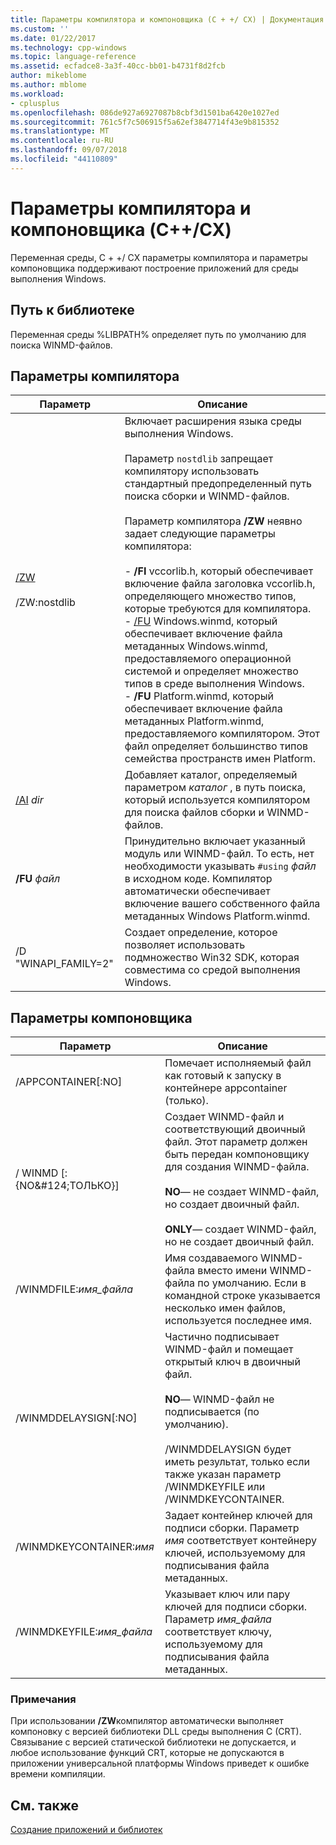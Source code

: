 ```yaml
---
title: Параметры компилятора и компоновщика (C + +/ CX) | Документация Майкрософт
ms.custom: ''
ms.date: 01/22/2017
ms.technology: cpp-windows
ms.topic: language-reference
ms.assetid: ecfadce8-3a3f-40cc-bb01-b4731f8d2fcb
author: mikeblome
ms.author: mblome
ms.workload:
- cplusplus
ms.openlocfilehash: 086de927a6927087b8cbf3d1501ba6420e1027ed
ms.sourcegitcommit: 761c5f7c506915f5a62ef3847714f43e9b815352
ms.translationtype: MT
ms.contentlocale: ru-RU
ms.lasthandoff: 09/07/2018
ms.locfileid: "44110809"
---
```

# <a name="compiler-and-linker-options-ccx"></a>Параметры компилятора и компоновщика (C++/CX)

Переменная среды, C + +/ CX параметры компилятора и параметры компоновщика поддерживают построение приложений для среды выполнения Windows.

## <a name="library-path"></a>Путь к библиотеке

Переменная среды %LIBPATH% определяет путь по умолчанию для поиска WINMD-файлов.

## <a name="compiler-options"></a>Параметры компилятора

|Параметр|Описание|
|------------|-----------------|
|[/ZW](../build/reference/zw-windows-runtime-compilation.md)<br /><br /> /ZW:nostdlib|Включает расширения языка среды выполнения Windows.<br /><br /> Параметр `nostdlib` запрещает компилятору использовать стандартный предопределенный путь поиска сборки и WINMD-файлов.<br /><br /> Параметр компилятора **/ZW** неявно задает следующие параметры компилятора:<br /><br /> -   **/FI** vccorlib.h, который обеспечивает включение файла заголовка vccorlib.h, определяющего множество типов, которые требуются для компилятора.<br />-   [/FU](../build/reference/fu-name-forced-hash-using-file.md) Windows.winmd, который обеспечивает включение файла метаданных Windows.winmd, предоставляемого операционной системой и определяет множество типов в среде выполнения Windows.<br />-   **/FU** Platform.winmd, который обеспечивает включение файла метаданных Platform.winmd, предоставляемого компилятором. Этот файл определяет большинство типов семейства пространств имен Platform.|
|[/AI](../build/reference/ai-specify-metadata-directories.md) *dir*|Добавляет каталог, определяемый параметром *каталог* , в путь поиска, который используется компилятором для поиска файлов сборки и WINMD-файлов.|
|**/FU**  *файл*|Принудительно включает указанный модуль или WINMD-файл. То есть, нет необходимости указывать `#using` *файл* в исходном коде. Компилятор автоматически обеспечивает включение вашего собственного файла метаданных Windows Platform.winmd.|
|/D "WINAPI_FAMILY=2"|Создает определение, которое позволяет использовать подмножество Win32 SDK, которая совместима со средой выполнения Windows.|

## <a name="linker-options"></a>Параметры компоновщика

|Параметр|Описание|
|------------|-----------------|
|/APPCONTAINER[:NO]|Помечает исполняемый файл как готовый к запуску в контейнере appcontainer (только).|
|/ WINMD [: {NO&AMP;#124;ТОЛЬКО}]|Создает WINMD-файл и соответствующий двоичный файл. Этот параметр должен быть передан компоновщику для создания WINMD-файла.<br /><br /> **NO**— не создает WINMD-файл, но создает двоичный файл.<br /><br /> **ONLY**— создает WINMD-файл, но не создает двоичный файл.|
|/WINMDFILE:*имя_файла*|Имя создаваемого WINMD-файла вместо имени WINMD-файла по умолчанию. Если в командной строке указывается несколько имен файлов, используется последнее имя.|
|/WINMDDELAYSIGN[:NO]|Частично подписывает WINMD-файл и помещает открытый ключ в двоичный файл.<br /><br /> **NO**— WINMD-файл не подписывается (по умолчанию).<br /><br /> /WINMDDELAYSIGN будет иметь результат, только если также указан параметр /WINMDKEYFILE или /WINMDKEYCONTAINER.|
|/WINMDKEYCONTAINER:*имя*|Задает контейнер ключей для подписи сборки. Параметр *имя* соответствует контейнеру ключей, используемому для подписывания файла метаданных.|
|/WINMDKEYFILE:*имя_файла*|Указывает ключ или пару ключей для подписи сборки. Параметр *имя_файла* соответствует ключу, используемому для подписывания файла метаданных.|

### <a name="remarks"></a>Примечания

При использовании **/ZW**компилятор автоматически выполняет компоновку с версией библиотеки DLL среды выполнения C (CRT). Связывание с версией статической библиотеки не допускается, и любое использование функций CRT, которые не допускаются в приложении универсальной платформы Windows приведет к ошибке времени компиляции.

## <a name="see-also"></a>См. также

[Создание приложений и библиотек](../cppcx/building-apps-and-libraries-c-cx.md)